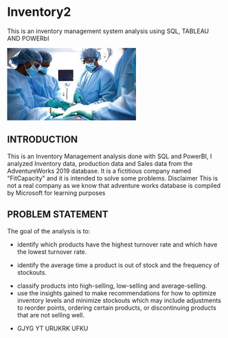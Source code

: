# Inventory2
This is an inventory management system analysis using SQL, TABLEAU AND POWERbI

![](healthcare.jpeg)

## INTRODUCTION
This is an Inventory Management analysis done with SQL and PowerBI, I analyzed Inventory data, production data and Sales data from the AdventureWorks 2019 database. It is a fictitious company named "FitCapacity" and it is intended to solve some problems.
Disclaimer This is not a real company as we know that adventure works database is compiled by Microsoft for learning purposes



## PROBLEM STATEMENT

The goal of the analysis is to:
+ identify which products have the highest turnover rate and which have the lowest turnover rate.
* identify the average time a product is out of stock and the frequency of stockouts.
- classify products into high-selling, low-selling and average-selling.
- use the insights gained to make recommendations for how to optimize inventory levels and minimize stockouts which may include adjustments to reorder points, ordering certain products, or discontinuing products that are not selling well.
+ GJYG YT URUKRK UFKU

